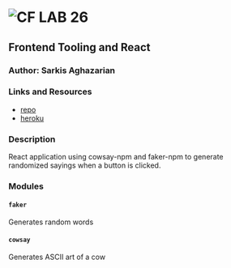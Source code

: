 ![CF](http://i.imgur.com/7v5ASc8.png) LAB 26
=================================================

## Frontend Tooling and React

### Author: Sarkis Aghazarian

### Links and Resources
* [repo](https://github.com/sarkis74/lab-26-401n12)
* [heroku](https://lab-26-401n12.herokuapp.com/)

### Description
React application using cowsay-npm and faker-npm to generate randomized sayings when a button is clicked.

### Modules
#### `faker`
Generates random words

#### `cowsay`
Generates ASCII art of a cow
